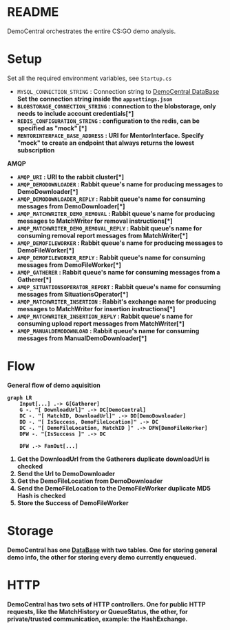﻿# README

DemoCentral orchestrates the entire CS:GO demo analysis. 

# Setup
Set all the required environment variables, see `Startup.cs`  

- `MYSQL_CONNECTION_STRING` : Connection string to [DemoCentral DataBase](/DataBase/README.md)
		<b> Set the connection string inside the `appsettings.json`
- `BLOBSTORAGE_CONNECTION_STRING` : connection to the blobstorage, only needs to include account credentials[\*]
- `REDIS_CONFIGURATION_STRING` : configuration to the redis, can be specified as "mock" [\*]
- `MENTORINTERFACE_BASE_ADDRESS` : URI for MentorInterface. Specify "mock" to create an endpoint that always returns the lowest subscription

**AMQP**
- `AMQP_URI` : URI to the rabbit cluster[*]
- `AMQP_DEMODOWNLOADER` : Rabbit queue's name for producing messages to DemoDownloader[\*]
- `AMQP_DEMODOWNLOADER_REPLY` : Rabbit queue's name for consuming messages from DemoDownloader[\*] 
- `AMQP_MATCHWRITER_DEMO_REMOVAL` : Rabbit queue's name for producing messages to MatchWriter for removal instructions[\*] 
- `AMQP_MATCHWRITER_DEMO_REMOVAL_REPLY` : Rabbit queue's name for consuming removal report messages from MatchWriter[\*] 
- `AMQP_DEMOFILEWORKER` : Rabbit queue's name for producing messages to DemoFileWorker[\*]
- `AMQP_DEMOFILEWORKER_REPLY` : Rabbit queue's name for consuming messages from DemoFileWorker[\*]
- `AMQP_GATHERER` : Rabbit queue's name for consuming messages from a Gatherer[\*]
- `AMQP_SITUATIONSOPERATOR_REPORT` : Rabbit queue's name for consuming messages from SituationsOperator[\*]
- `AMQP_MATCHWRITER_INSERTION` : Rabbit's exchange name for producing messages to MatchWriter for insertion instructions[\*]
- `AMQP_MATCHWRITER_INSERTION_REPLY` :  Rabbit queue's name for consuming upload report messages from MatchWriter[\*]
- `AMQP_MANUALDEMODOWNLOAD` : Rabbit queue's name for consuming messages from ManualDemoDownloader[\*]


# Flow
General flow of demo aquisition 

```mermaid
graph LR
	Input[...] .-> G[Gatherer]
	G -. "[ DownloadUrl]" .-> DC[DemoCentral]
    DC -. "[ MatchID, DownloadUrl]" .-> DD[DemoDownloader]
	DD -. "[ IsSuccess, DemoFileLocation]" .-> DC
    DC -. "[ DemoFileLocation, MatchID ]" .-> DFW[DemoFileWorker]
    DFW -. "[IsSuccess ]" .-> DC
    
    DFW .-> FanOut[...]
```

1. Get the DownloadUrl from the Gatherers
	<b> duplicate downloadUrl is checked
2. Send the Url to DemoDownloader
3. Get the DemoFileLocation from DemoDownloader
4. Send the DemoFileLocation to the DemoFileWorker
	<b> duplicate MD5 Hash is checked
5. Store the Success of DemoFileWorker

# Storage
DemoCentral has one [DataBase](/DataBase/README.md) with two tables.
One for storing general demo info, the other for storing every demo currently enqueued.

# HTTP 
DemoCentral has two sets of HTTP controllers.
One for public HTTP requests, like the MatchHistory or QueueStatus, the other, for private/trusted communication, example: the HashExchange.  
